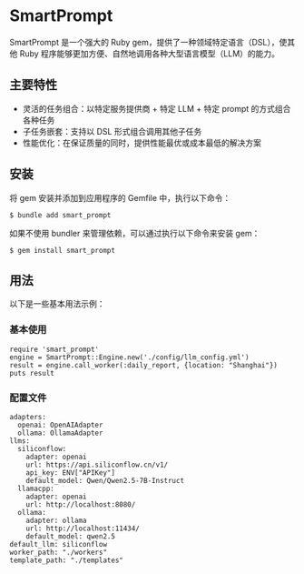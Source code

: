 # SmartPrompt

SmartPrompt 是一个强大的 Ruby gem，提供了一种领域特定语言（DSL），使其他 Ruby 程序能够更加方便、自然地调用各种大型语言模型（LLM）的能力。

## 主要特性

- 灵活的任务组合：以特定服务提供商 + 特定 LLM + 特定 prompt 的方式组合各种任务
- 子任务嵌套：支持以 DSL 形式组合调用其他子任务
- 性能优化：在保证质量的同时，提供性能最优或成本最低的解决方案

## 安装

将 gem 安装并添加到应用程序的 Gemfile 中，执行以下命令：

```
$ bundle add smart_prompt
```

如果不使用 bundler 来管理依赖，可以通过执行以下命令来安装 gem：

```
$ gem install smart_prompt
```

## 用法

以下是一些基本用法示例：

### 基本使用

```
require 'smart_prompt'
engine = SmartPrompt::Engine.new('./config/llm_config.yml')
result = engine.call_worker(:daily_report, {location: "Shanghai"}) 
puts result
```

### 配置文件

```
adapters:
  openai: OpenAIAdapter
  ollama: OllamaAdapter
llms:
  siliconflow:
    adapter: openai
    url: https://api.siliconflow.cn/v1/
    api_key: ENV["APIKey"]
    default_model: Qwen/Qwen2.5-7B-Instruct
  llamacpp:
    adapter: openai
    url: http://localhost:8080/    
  ollama:
    adapter: ollama
    url: http://localhost:11434/
    default_model: qwen2.5
default_llm: siliconflow
worker_path: "./workers"
template_path: "./templates"
```